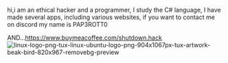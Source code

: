  hi,i am an ethical hacker and a programmer, I study the C# language, I have made several apps, including various websites, if you want to contact me on discord my name is PAP3ROTT0
 
 AND...https://www.buymeacoffee.com/shutdown.hack
![linux-logo-png-tux-linux-ubuntu-logo-png-904x1067px-tux-artwork-beak-bird-820x967-removebg-preview](https://github.com/EmrahPaperotto/EmrahPaperotto/assets/118311269/0b7d2a93-962c-4d1d-8d45-d1c0b6089cf6)
